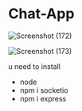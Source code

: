 # Chat-App

![Screenshot (172)](https://user-images.githubusercontent.com/88880988/154202697-027d2527-86a3-405f-be6f-2e827728593e.png)

![Screenshot (173)](https://user-images.githubusercontent.com/88880988/154202708-f51f859c-822b-4a3c-b01d-e6915aa32f4e.png)

u need to install
* node
* npm i socketio
* npm i express
